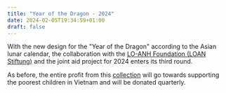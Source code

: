```yaml
---
title: "Year of the Dragon - 2024"
date: 2024-02-05T19:34:59+01:00
draft: false
---
```


With the new design for the "Year of the Dragon" according to the Asian lunar calendar, the collaboration with the [LO-ANH Foundation (LOAN Stiftung)](https://loan-stiftung.de/?lang=en) and the joint aid project for 2024 enters its third round.

As before, the entire profit from this [collection](https://shop.seraphine-arts.com/en/collections/jahr-des-drachen) will go towards supporting the poorest children in Vietnam and will be donated quarterly.
